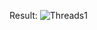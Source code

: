 Result:
![Threads1](https://user-images.githubusercontent.com/58470523/141760293-565cfca6-e555-4008-9d47-0deded7e0619.png)
